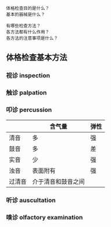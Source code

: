```
体格检查目的是什么？
基本的器械是什么？

有哪些检查方法？
各方法都有什么作用？
各方法的注意事项是什么？
```


## 体格检查基本方法
### 视诊 inspection
### 触诊 palpation
### 叩诊 percussion
|    |  含气量  |  弹性  |
| --- | --- | --- |
|  清音  |  多  |  强  | 肺组织
|  鼓音  |  多  |  差  | 肠
|  实音  |  少  |  强  | 实质 肌肉
|  浊音  |表面附有  |  强  | 
|  过清音  |  介于清音和鼓音之间  |    |
### 听诊 auscultation
### 嗅诊 olfactory examination
